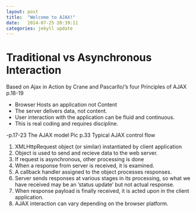 ```yaml
---
layout: post
title:  "Welcome to AJAX!"
date:   2014-07-25 20:39:11
categories: jekyll update
---
```


<h1>Traditional vs Asynchronous Interaction</h1>
<p>Based on Ajax in Action by Crane and Pascarllo/’s four Principles of AJAX p.18-19</p>
<ul>
<li>Browser Hosts an application not Content</li>
<li>The server delivers data, not content.</li>
<li>User interaction with the application can be fluid and continuous.</li>
<li>This is real coding and requires discipline.</li>
</ul>
-p.17-23 The AJAX model Pic p.33
Typical AJAX control flow
<ol>
<li>XMLHttpRequest object (or similar) instantiated by client application</li>
<li>Object is used to send and recieve data to the web server.</li>
<li>If request is asynchronous, other processing is done</li>
<li>When a response from server is received, it is examined.</li>
<li>A callback handler assigned to the object processes responses.</li>
<li>Server sends responses at various stages in its processing, so what we have received may be an ’status update’ but not actual response.</li>
<li>When response payload is  finally received, it is acted upon in the client application.</li>
<li>AJAX interaction can vary depending on the browser platform.</li>
</ol>
